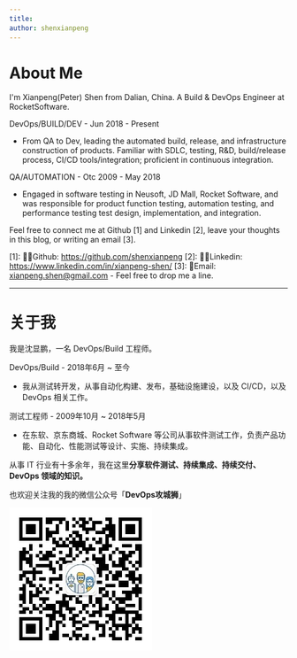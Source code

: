 ```yaml
---
title: 
author: shenxianpeng
---
```


# About Me

I'm Xianpeng(Peter) Shen from Dalian, China. A Build & DevOps Engineer at RocketSoftware.

DevOps/BUILD/DEV - Jun 2018 - Present

* From QA to Dev, leading the automated build, release, and infrastructure construction of products. Familiar with SDLC, testing, R&D, build/release process, CI/CD tools/integration; proficient in continuous integration.


QA/AUTOMATION - Otc 2009 - May 2018

* Engaged in software testing in Neusoft, JD Mall, Rocket Software, and was responsible for product function testing, automation testing, and performance testing test design, implementation, and integration.


Feel free to connect me at Github [1] and Linkedin [2], leave your thoughts in this blog, or writing an email [3].

[1]: 👨‍💻Github: https://github.com/shenxianpeng
[2]: 🤙🏻Linkedin: https://www.linkedin.com/in/xianpeng-shen/
[3]: 📧Email: xianpeng.shen@gmail.com - Feel free to drop me a line. 
<!-- <a href="mailto:xianpeng.shen@gmail.com"><img title="Gmail" height="32" width="32" src="https://raw.githubusercontent.com/shenxianpeng/shenxianpeng/master/assets/gmail.svg"></a>
<a href="https://github.com/shenxianpeng"><img title="GitHub" height="32" width="32" src="https://raw.githubusercontent.com/shenxianpeng/shenxianpeng/master/assets/github.svg"></a>
<a href="https://www.linkedin.com/in/xianpeng-shen/"><img title="LinkedIn" height="32" width="32" src="https://raw.githubusercontent.com/shenxianpeng/shenxianpeng/master/assets/linkedin.svg"></a> -->

---

# 关于我

我是沈显鹏，一名 DevOps/Build 工程师。

DevOps/Build - 2018年6月 ~ 至今

* 我从测试转开发，从事自动化构建、发布，基础设施建设，以及 CI/CD，以及 DevOps 相关工作。

测试工程师 - 2009年10月 ~ 2018年5月

* 在东软、京东商城、Rocket Software 等公司从事软件测试工作，负责产品功能、自动化、性能测试等设计、实施、持续集成。

从事 IT 行业有十多余年，我在这里**分享软件测试、持续集成、持续交付、DevOps 领域的知识。**

也欢迎关注我的我的微信公众号「**DevOps攻城狮**」

![](index/qrcode.jpg)

